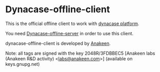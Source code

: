# Dynacase-offline-client

This is the official offline client to work with [dynacase platform](http://dynacase.org).

You need [Dynacase-offline-server](https://github.com/anakeen/offline-server) in order to use this client.

dynacase-offline-client is developed by [Anakeen](http://anakeen.com/).

Note: all tags are signed with the key 2048R/3FDBBEC5 [Anakeen labs (Anakeen R&D activity) \<labs@anakeen.com\>] (available on keys.gnupg.net)